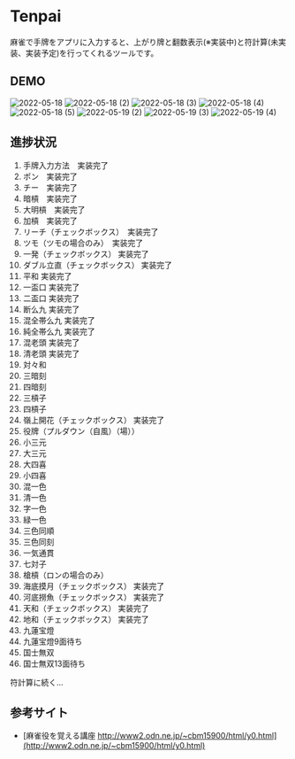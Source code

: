 ﻿
# Tenpai

麻雀で手牌をアプリに入力すると、上がり牌と翻数表示(※実装中)と符計算(未実装、実装予定)を行ってくれるツールです。

## DEMO

![2022-05-18](https://user-images.githubusercontent.com/7916855/169081796-a9f23b08-260f-44f8-b7a2-81204b32e1ab.png)
![2022-05-18 (2)](https://user-images.githubusercontent.com/7916855/169081694-faef92f3-630c-4235-ba20-eb6bb2c8a6d2.png)
![2022-05-18 (3)](https://user-images.githubusercontent.com/7916855/169081751-734b96d0-e4e2-4c28-94d9-0a7493c36b64.png)
![2022-05-18 (4)](https://user-images.githubusercontent.com/7916855/169081772-809440e0-ca1b-4d05-93d9-51afb3487f53.png)
![2022-05-18 (5)](https://user-images.githubusercontent.com/7916855/169081787-389928a9-a204-43ae-a3d1-cc7162215225.png)
![2022-05-19 (2)](https://user-images.githubusercontent.com/7916855/169081815-38ede3e0-a7a6-4c17-a311-60eb76319c8a.png)
![2022-05-19 (3)](https://user-images.githubusercontent.com/7916855/169081826-c51a72c6-10f4-4cfe-aeab-b7244d3b1e6f.png)
![2022-05-19 (4)](https://user-images.githubusercontent.com/7916855/169081837-477e363b-3bd7-4d51-b00f-09b784e29abe.png)

## 進捗状況

1. 手牌入力方法　実装完了
2. ポン　実装完了
3. チー　実装完了
4. 暗槓　実装完了
5. 大明槓　実装完了
6. 加槓　実装完了
7. リーチ（チェックボックス）　実装完了
8. ツモ（ツモの場合のみ）　実装完了
9. 一発（チェックボックス） 実装完了
10. ダブル立直（チェックボックス） 実装完了
11. 平和 実装完了
12. 一盃口 実装完了
13. 二盃口 実装完了
14. 断么九 実装完了
15. 混全帯么九 実装完了
16. 純全帯么九 実装完了
17. 混老頭 実装完了
18. 清老頭 実装完了
19. 対々和
20. 三暗刻
21. 四暗刻
22. 三槓子
23. 四槓子
24. 嶺上開花（チェックボックス） 実装完了
25. 役牌（プルダウン（自風）（場））
26. 小三元
27. 大三元
28. 大四喜
29. 小四喜
30. 混一色
31. 清一色
32. 字一色
33. 緑一色
34. 三色同順
35. 三色同刻
36. 一気通貫
37. 七対子
38. 槍槓（ロンの場合のみ）
39. 海底摸月（チェックボックス） 実装完了
40. 河底撈魚（チェックボックス） 実装完了
41. 天和（チェックボックス） 実装完了
42. 地和（チェックボックス） 実装完了
43. 九蓮宝燈
44. 九蓮宝燈9面待ち
44. 国士無双
46. 国士無双13面待ち

符計算に続く...

## 参考サイト

* [麻雀役を覚える講座 http://www2.odn.ne.jp/~cbm15900/html/y0.html](http://www2.odn.ne.jp/~cbm15900/html/y0.html)
